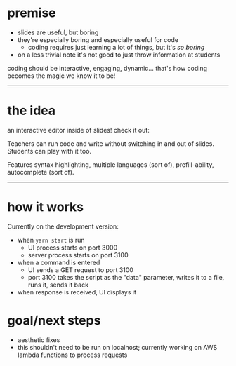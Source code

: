 # premise

- slides are useful, but boring
- they're especially boring and especially useful for code
  - coding requires just learning a lot of things, but it's _so boring_
- on a less trivial note it's not good to just throw information at students

coding should be interactive, engaging, dynamic... that's how coding becomes the
magic we know it to be!

---

# the idea

an interactive editor inside of slides! check it out:

<div class = "run-code" data-language="Rscript"></div>

Teachers can run code and write without switching in and out of slides. Students
can play with it too.

Features syntax highlighting, multiple languages (sort of), prefill-ability,
autocomplete (sort of).

---

# how it works

Currently on the development version:

- when `yarn start` is run
  - UI process starts on port 3000
  - server process starts on port 3100
- when a command is entered
  - UI sends a GET request to port 3100
  - port 3100 takes the script as the "data" parameter, writes it to a file,
    runs it, sends it back
- when response is received, UI displays it

# goal/next steps

- aesthetic fixes
- this shouldn't need to be run on localhost; currently working on AWS lambda
  functions to process requests
